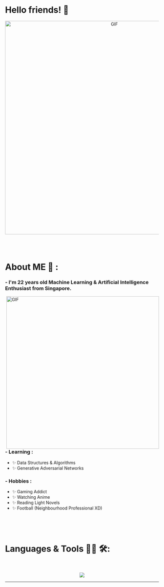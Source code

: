 # Hello friends! 👋

<div align="center">
<img hight="300" width="700" alt="GIF" align="center" src="https://i.pinimg.com/originals/ea/12/d5/ea12d5dcee08a049e53f6961ece2fe14.gif">
</div>

</br>
</br>
</br>


# About ME 💬 :

### - I'm 22 years  old Machine Learning & Artificial Intelligence Enthusiast from Singapore.

<img hight="400" width="500" alt="GIF" align="right" src="https://data.whicdn.com/images/321441286/original.gif">

### - Learning :
- ✨ Data Structures & Algorithms
- ✨ Generative Adversarial Networks

### - Hobbies : 
- ✨ Gaming Addict
- ✨ Watching Anime
- ✨ Reading Light Novels
- ✨ Football (Neighbourhood Professional XD)

</br>
</br>
</br>



# Languages & Tools 👨‍💻 🛠:
</br>



<p align="center" >  
  <a href="https://github.com/anuraghazra/github-readme-stats"> 
<img  src="https://github-readme-stats.vercel.app/api?username=dwwp&&show_icons=true&theme=radical"/>
  </a>
  </p>

*************
